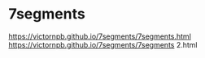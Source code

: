 # 7segments

https://victornpb.github.io/7segments/7segments.html
https://victornpb.github.io/7segments/7segments 2.html
